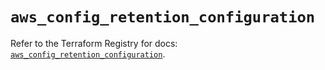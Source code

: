 # `aws_config_retention_configuration`

Refer to the Terraform Registry for docs: [`aws_config_retention_configuration`](https://registry.terraform.io/providers/hashicorp/aws/5.81.0/docs/resources/config_retention_configuration).
